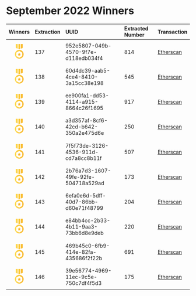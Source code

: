 # September 2022 Winners

|                                       Winners                                        | Extraction | UUID                                 | Extracted Number | Transaction                                                                                             |
| :----------------------------------------------------------------------------------: | :--------- | :----------------------------------- | :--------------- | :------------------------------------------------------------------------------------------------------ |
| <img src="../prize.svg" style="height: 40px; margin-top: 10px; margin-bottom: 10px"> | 137        | 952e5807-049b-4570-9f7e-d118edb034f4 | 814              | [Etherscan](https://etherscan.io/tx/0xa11ad089e63ab9a0b085b0d4b7f23e33f84307feb9c62c4c263aa5635e4de2bc) |
| <img src="../prize.svg" style="height: 40px; margin-top: 10px; margin-bottom: 10px"> | 138        | 60d4dc39-aab5-4ce4-8410-3a15cc38e198 | 545              | [Etherscan](https://etherscan.io/tx/0x85db653250868df779e6f150c5149e97644a63cbc63ba9861987e6cb4e27a802) |
| <img src="../prize.svg" style="height: 40px; margin-top: 10px; margin-bottom: 10px"> | 139        | ee900fa1-dd53-4114-a915-8664c26f1695 | 917              | [Etherscan](https://etherscan.io/tx/0x7d76d586441254134e4cb19fb357030e67d30a5c30d28efa85bdf1dec88af47d) |
| <img src="../prize.svg" style="height: 40px; margin-top: 10px; margin-bottom: 10px"> | 140        | a3d357af-8cf6-42cd-b642-350a2e475d6e | 250              | [Etherscan](https://etherscan.io/tx/0x3643450ba81e689065dd10326cceacbce0b177238c6e97ebda658ced251bb404) |
| <img src="../prize.svg" style="height: 40px; margin-top: 10px; margin-bottom: 10px"> | 141        | 7f5f73de-3126-4536-911d-cd7a8cc8b11f | 507              | [Etherscan](https://etherscan.io/tx/0xc41b543d1cd58166f3d41aa631bf00f032a2ecc3ab315b956f0d45e4404070a2) |
| <img src="../prize.svg" style="height: 40px; margin-top: 10px; margin-bottom: 10px"> | 142        | 2b76a7d3-1607-49fe-92fe-504718a529ad | 173              | [Etherscan](https://etherscan.io/tx/0x33b8f1cb5431b0f1302314a610c387e8ad234bf3f80e89ad8918fc6bdb3ddb02) |
| <img src="../prize.svg" style="height: 40px; margin-top: 10px; margin-bottom: 10px"> | 143        | 6efa0e6d-5dff-40d7-86bb-d60e71f48799 | 204              | [Etherscan](https://etherscan.io/tx/0x229b827693df10e6887be6512944f991dc67901f7fb4a2a27bd51dfe2a16651b) |
| <img src="../prize.svg" style="height: 40px; margin-top: 10px; margin-bottom: 10px"> | 144        | e84bb4cc-2b33-4b11-9aa3-73bb6d8e9deb | 220              | [Etherscan](https://etherscan.io/tx/0x66177f0be95aeed08c2d45c4bed1b832ac0f71e413261fbc17b233d1127504dd) |
| <img src="../prize.svg" style="height: 40px; margin-top: 10px; margin-bottom: 10px"> | 145        | 469b45c0-6fb9-414e-82fa-435686f2f22b | 691              | [Etherscan](https://etherscan.io/tx/0x3c832b7839e1073d8d8705c0557890f7e8982bf11f9eeae06202c2aed2cc6a96) |
| <img src="../prize.svg" style="height: 40px; margin-top: 10px; margin-bottom: 10px"> | 146        | 39e56774-4969-11ec-9c5e-750c7df4f5d3 | 175              | [Etherscan](https://etherscan.io/tx/0x6a086a45897c6fbe04a7a5d0a607efba7eb72cb5bcaee1a833171a11de553be2) |


